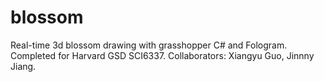 # blossom
Real-time 3d blossom drawing with grasshopper C# and Fologram.
Completed for Harvard GSD SCI6337.
Collaborators: Xiangyu Guo, Jinnny Jiang.

